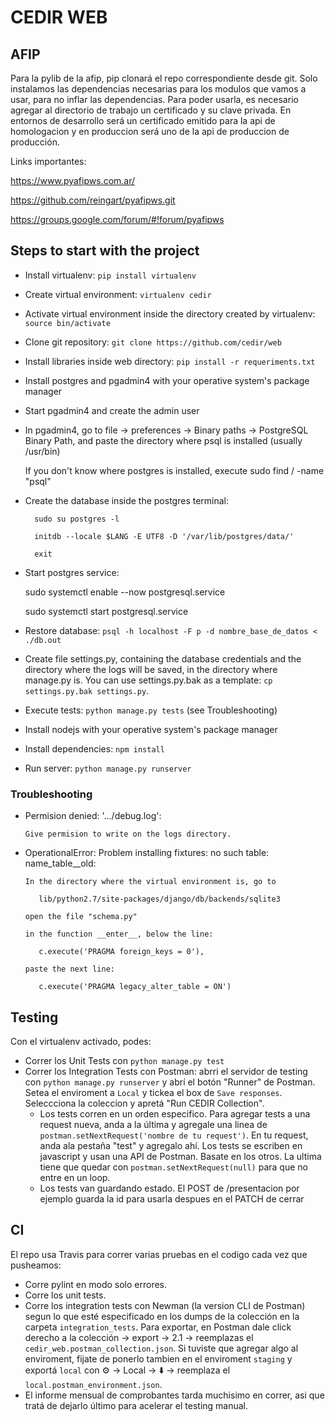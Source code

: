 # CEDIR WEB

## AFIP

Para la pylib de la afip, pip clonará el repo correspondiente desde git. Solo instalamos las dependencias necesarias para los modulos que vamos a usar, para no inflar las dependencias.
Para poder usarla, es necesario agregar al directorio de trabajo un certificado y su clave privada. En entornos de desarrollo será un certificado emitido para la api de homologacion y en produccion será uno de la api de produccion de producción.

Links importantes:

https://www.pyafipws.com.ar/

https://github.com/reingart/pyafipws.git

https://groups.google.com/forum/#!forum/pyafipws

## Steps to start with the project

- Install virtualenv: `pip install virtualenv`
- Create virtual environment: `virtualenv cedir`
- Activate virtual environment inside the directory created by virtualenv: `source bin/activate`
- Clone git repository: `git clone https://github.com/cedir/web`
- Install libraries inside web directory: `pip install -r requeriments.txt`
- Install postgres and pgadmin4 with your operative system's package manager
- Start pgadmin4 and create the admin user
- In pgadmin4, go to file -> preferences -> Binary paths -> PostgreSQL Binary Path, and paste the directory where psql is installed (usually /usr/bin)

   If you don't know where postgres is installed, execute sudo find / -name "psql"

 - Create the database inside the postgres terminal:

         sudo su postgres -l

         initdb --locale $LANG -E UTF8 -D '/var/lib/postgres/data/'

         exit

 - Start postgres service:

     sudo systemctl enable --now postgresql.service

     sudo systemctl start postgresql.service

 - Restore database: `psql -h localhost -F p -d nombre_base_de_datos < ./db.out`
 - Create file settings.py, containing the database credentials and the directory where the logs will be saved, in the directory where manage.py is. You can use settings.py.bak as a template: `cp settings.py.bak settings.py`.
 - Execute tests: `python manage.py tests` (see Troubleshooting)
 - Install nodejs with your operative system's package manager
 - Install dependencies: `npm install`
 - Run server: `python manage.py runserver`

### Troubleshooting

- Permision denied: '.../debug.log':

      Give permision to write on the logs directory.

- OperationalError: Problem installing fixtures: no such table: name_table__old:

      In the directory where the virtual environment is, go to 

         lib/python2.7/site-packages/django/db/backends/sqlite3

      open the file "schema.py"

      in the function __enter__, below the line:

         c.execute('PRAGMA foreign_keys = 0'),

      paste the next line:

         c.execute('PRAGMA legacy_alter_table = ON')

## Testing

Con el virtualenv activado, podes:

- Correr los Unit Tests con  `python manage.py test`
- Correr los Integration Tests con Postman: abrri el servidor de testing con `python manage.py runserver` y abrí el botón "Runner" de Postman. Setea el enviroment a `Local` y tickea el box de `Save responses`. Seleccciona la coleccion y apretá "Run CEDIR Collection".
  - Los tests corren en un orden especifico. Para agregar tests a una request nueva, anda a la última y agregale una linea de `postman.setNextRequest('nombre de tu request')`. En tu request, anda ala pestaña "test" y agregalo ahí. Los tests se escriben en javascript y usan una API de Postman. Basate en los otros. La ultima tiene que quedar con `postman.setNextRequest(null)` para que no entre en un loop.
  - Los tests van guardando estado. El POST de /presentacion por ejemplo guarda la id para usarla despues en el PATCH de cerrar

## CI

El repo usa Travis para correr varias pruebas en el codigo cada vez que pusheamos:

- Corre pylint en modo solo errores.
- Corre los unit tests.
- Corre los integration tests con Newman (la version CLI de Postman) segun lo que esté especificado en los dumps de la colección en la carpeta `integration_tests`. Para exportar, en Postman dale click derecho a la colección -> export -> 2.1 -> reemplazas el `cedir_web.postman_collection.json`. Si tuviste que agregar algo al enviroment, fijate de ponerlo tambien en el enviroment `staging` y exportá `local` con ⚙️ -> Local -> ⬇️ -> reemplaza el `local.postman_environment.json`.
- El informe mensual de comprobantes tarda muchisimo en correr, asi que tratá de dejarlo último para acelerar el testing manual.
